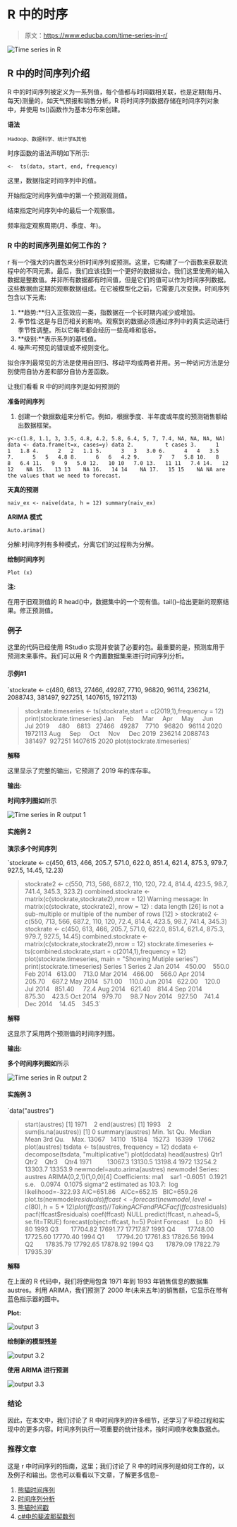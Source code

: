 # R 中的时序

> 原文：<https://www.educba.com/time-series-in-r/>

![Time series in R](img/64a44b7f29091e443bddffd71f88929e.png)



## R 中的时间序列介绍

R 中的时间序列被定义为一系列值，每个值都与时间戳相关联，也是定期(每月、每天)测量的，如天气预报和销售分析。R 将时间序列数据存储在时间序列对象中，并使用 ts()函数作为基本分布来创建。

**语法**

<small>Hadoop、数据科学、统计学&其他</small>

时序函数的语法声明如下所示:

`<-  ts(data, start, end, frequency)`

这里，数据指定时间序列中的值。

开始指定时间序列值中的第一个预测观测值。

结束指定时间序列中的最后一个观察值。

频率指定观察周期(月、季度、年)。

### R 中的时间序列是如何工作的？

r 有一个强大的内置包来分析时间序列或预测。这里，它构建了一个函数来获取流程中的不同元素。最后，我们应该找到一个更好的数据拟合。我们这里使用的输入数据是整数值。并非所有数据都有时间值，但是它们的值可以作为时间序列数据。这些数据由定期的观察数据组成。在它被模型化之前，它需要几次变换。时间序列包含以下元素:

1.  **趋势:**归入正弦效应一类，指数据在一个长时期内减少或增加。
2.  季节性:这是与日历相关的影响。观察到的数据必须通过序列中的真实运动进行季节性调整。所以它每年都会经历一些高峰和低谷。
3.  **级别:**表示系列的基线值。
4.  噪声:可预见的错误或不规则变化。

拟合序列最常见的方法是使用自回归、移动平均或两者并用。另一种访问方法是分别使用自协方差和部分自协方差函数。

让我们看看 R 中的时间序列是如何预测的

**准备时间序列**

1.  创建一个数据数组来分析它。例如，根据季度、半年度或年度的预测销售额给出数据框架。

`y<-c(1.8, 1.1, 3, 3.5, 4.8, 4.2, 5.8, 6.4, 5, 7, 7.4, NA, NA, NA, NA)
data <- data.frame(t=x, cases=y)
data
2.          t cases
3.      1   1   1.8
4.      2   2   1.1
5.      3   3   3.0
6.      4   4   3.5
7.      5   5   4.8
8.      6   6   4.2
9.      7   7   5.8
10.   8   8   6.4
11.   9   9   5.0
12.   10 10   7.0
13.   11 11   7.4
14.   12 12    NA
15.   13 13    NA
16.   14 14    NA
17.   15 15    NA
NA are the values that we need to forecast.`

**天真的预测**

`naiv_ex <- naive(data, h = 12)
summary(naiv_ex)`

**ARIMA 模式**

`Auto.arima()`

分解:时间序列有多种模式，分离它们的过程称为分解。

**绘制时间序列**

`Plot (x)`

**注:**

在用于旧观测值的 R head()中，数据集中的一个现有值。tail()–给出更新的观察结果。修正预测值。

### 例子

这里的代码已经使用 RStudio 实现并安装了必要的包。最重要的是，预测库用于预测未来事件。我们可以用 R 个内置数据集来进行时间序列分析。

#### 示例#1

`stockrate <- c(480, 6813, 27466, 49287,
7710, 96820, 96114, 236214,
2088743, 381497, 927251,
1407615, 1972113)
> stockrate.timeseries <- ts(stockrate,start = c(2019,1),frequency = 12)
> print(stockrate.timeseries)
Jan     Feb     Mar     Apr     May     Jun     Jul
2019     480    6813   27466   49287    7710   96820   96114
2020 1972113
Aug     Sep     Oct     Nov     Dec
2019  236214 2088743  381497  927251 1407615
2020
> plot(stockrate.timeseries)`

**解释**

这里显示了完整的输出，它预测了 2019 年的库存率。

**输出:**

**时间序列图如**所示

![Time series in R output 1](img/6631d289de19ef2957fde40c5fe2dde2.png)



#### 实施例 2

**演示多个时间序列**

`stockrate <- c(450, 613, 466, 205.7,
571.0, 622.0, 851.4, 621.4,
875.3, 979.7, 927.5,
14.45, 12.23)
> stockrate2 <- c(550, 713, 566, 687.2,
110, 120, 72.4, 814.4,
423.5, 98.7, 741.4,
345.3, 323.2)
> combined.stockrate <-  matrix(c(stockrate,stockrate2),nrow = 12)
Warning message:
In matrix(c(stockrate, stockrate2), nrow = 12) :
data length [26] is not a sub-multiple or multiple of the number of rows [12] > stockrate2 <- c(550, 713, 566, 687.2,
110, 120, 72.4, 814.4,
423.5, 98.7, 741.4,
345.3)
> stockrate <- c(450, 613, 466, 205.7,
571.0, 622.0, 851.4, 621.4,
875.3, 979.7, 927.5,
14.45)
> combined.stockrate <-  matrix(c(stockrate,stockrate2),nrow = 12)
> stockrate.timeseries <- ts(combined.stockrate,start = c(2014,1),frequency = 12)
> plot(stockrate.timeseries, main = "Showing Mutiple series")
> print(stockrate.timeseries)
Series 1 Series 2
Jan 2014   450.00    550.0
Feb 2014   613.00    713.0
Mar 2014   466.00    566.0
Apr 2014   205.70    687.2
May 2014   571.00    110.0
Jun 2014   622.00    120.0
Jul 2014   851.40     72.4
Aug 2014   621.40    814.4
Sep 2014   875.30    423.5
Oct 2014   979.70     98.7
Nov 2014   927.50    741.4
Dec 2014    14.45    345.3`

**解释**

这显示了采用两个预测值的时间序列图。

**输出:**

**多个时间序列图如**所示

![Time series in R output 2](img/d2e8e8dec691de8e44ca23e444dc1a24.png)



#### 实施例 3

`data("austres")
> start(austres)
[1] 1971    2
> end(austres)
[1] 1993    2
> sum(is.na(austres))
[1] 0
> summary(austres)
Min. 1st Qu.  Median    Mean 3rd Qu.    Max.
13067   14110   15184   15273   16399   17662
> plot(austres)
> tsdata <- ts(austres, frequency = 12)
> dcdata <- decompose(tsdata, "multiplicative")
> plot(dcdata)
> head(austres)
Qtr1    Qtr2    Qtr3    Qtr4
1971         13067.3 13130.5 13198.4
1972 13254.2 13303.7 13353.9
> newmodel=auto.arima(austres)
> newmodel
Series: austres
ARIMA(0,2,1)(1,0,0)[4] Coefficients:
ma1    sar1
-0.6051  0.1921
s.e.   0.0974  0.1075
sigma^2 estimated as 103.7:  log likelihood=-322.93
AIC=651.86   AICc=652.15   BIC=659.26
> plot.ts(newmodel$residuals)
> ffcast <- forecast(newmodel, level=c(80), h=5*12)
> plot(ffcast)
// Taking ACF and PACF
acf(ffcast$residuals)
> pacf(ffcast$residuals)
> coef(ffcast)
NULL
predict(ffcast, n.ahead=5, se.fit=TRUE)
forecast(object=ffcast, h=5)
Point Forecast    Lo 80    Hi 80
1993 Q3       17704.82 17691.77 17717.87
1993 Q4       17748.00 17725.60 17770.40
1994 Q1       17794.20 17761.83 17826.56
1994 Q2       17835.79 17792.65 17878.92
1994 Q3       17879.09 17822.79 17935.39`

**解释**

在上面的 R 代码中，我们将使用包含 1971 年到 1993 年销售信息的数据集 austres。利用 ARIMA，我们预测了 2000 年(未来五年)的销售额，它显示在带有蓝色指示器的图中。

**Plot:**

![output 3](img/9f0be92a060475a5c263dd544975c089.png)



**绘制新的模型残差**

![output 3.2](img/b44a570b1676760333011452da178d7a.png)



**使用 ARIMA 进行预测**

![output 3.3](img/9b15666fb8ba7ea6622278de11b0d892.png)



### 结论

因此，在本文中，我们讨论了 R 中时间序列的许多细节，还学习了平稳过程和实现中的更多内容。时间序列执行一项重要的统计技术，按时间顺序收集数据点。

### 推荐文章

这是 r 中时间序列的指南，这里；我们讨论了 R 中的时间序列是如何工作的，以及例子和输出。您也可以看看以下文章，了解更多信息–

1.  [熊猫时间序列](https://www.educba.com/pandas-time-series/)
2.  [时间序列分析](https://www.educba.com/time-series-analysis/)
3.  [熊猫时间戳](https://www.educba.com/pandas-timestamp/)
4.  [c#中的斐波那契数列](https://www.educba.com/fibonacci-series-in-c-sharp/)





